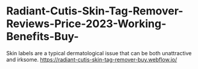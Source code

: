 # Radiant-Cutis-Skin-Tag-Remover-Reviews-Price-2023-Working-Benefits-Buy-
Skin labels are a typical dermatological issue that can be both unattractive and irksome. https://radiant-cutis-skin-tag-remover-buy.webflow.io/
